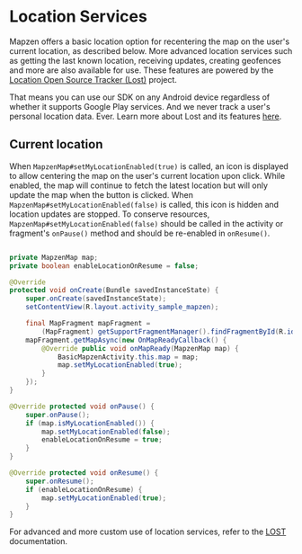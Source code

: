 # Location Services

Mapzen offers a basic location option for recentering the map on the user's current location, as described below. More advanced location services such as getting the last known location, receiving updates, creating geofences and more are also available for use. These features are powered by the [Location Open Source Tracker (Lost)](https://github.com/mapzen/lost) project.

That means you can use our SDK on any Android device regardless of whether it supports Google Play services. And we never track a user's personal location data. Ever. Learn more about Lost and its features [here](http://mapzen.github.io/lost/).

## Current location

When `MapzenMap#setMyLocationEnabled(true)` is called, an icon is displayed to allow centering the map on the user's current location upon click. While enabled, the map will continue to fetch the latest location but will only update the map when the button is clicked. When `MapzenMap#setMyLocationEnabled(false)` is called, this icon is hidden and location updates are stopped. To conserve resources, `MapzenMap#setMyLocationEnabled(false)` should be called in the activity or fragment's `onPause()` method and should be re-enabled in `onResume()`.

```java

private MapzenMap map;
private boolean enableLocationOnResume = false;

@Override
protected void onCreate(Bundle savedInstanceState) {
    super.onCreate(savedInstanceState);
    setContentView(R.layout.activity_sample_mapzen);

    final MapFragment mapFragment =
        (MapFragment) getSupportFragmentManager().findFragmentById(R.id.fragment);
    mapFragment.getMapAsync(new OnMapReadyCallback() {
        @Override public void onMapReady(MapzenMap map) {
            BasicMapzenActivity.this.map = map;
            map.setMyLocationEnabled(true);
        }
    });
}

@Override protected void onPause() {
    super.onPause();
    if (map.isMyLocationEnabled()) {
        map.setMyLocationEnabled(false);
        enableLocationOnResume = true;
    }
}

@Override protected void onResume() {
    super.onResume();
    if (enableLocationOnResume) {
        map.setMyLocationEnabled(true);
    }
}
```

For advanced and more custom use of location services, refer to the [LOST](https://github.com/mapzen/LOST) documentation.
